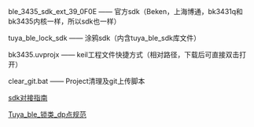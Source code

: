 ble_3435_sdk_ext_39_0F0E —— 官方sdk（Beken，上海博通，bk3431q和bk3435内核一样，所以sdk也一样）

tuya_ble_lock_sdk        —— 涂鸦sdk（内含tuya_ble_sdk库文件）

bk3435.uvprojx           —— keil工程文件快捷方式（相对路径，下载后可直接双击打开）

clear_git.bat 			 —— Project清理及git上传脚本


[sdk对接指南](https://docs.tuya.com/zh/iot/smart-product-solution/product-solution-lock/product-solution-lock-ble/123?id=K965xj2hde4od) 

[Tuya_ble_锁类_dp点规范](https://docs.tuya.com/zh/iot/smart-product-solution/product-solution-lock/product-solution-lock-ble/ble?id=K9ow3vcpn71ua)


